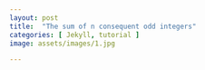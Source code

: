 ```yaml
---
layout: post
title:  "The sum of n consequent odd integers"
categories: [ Jekyll, tutorial ]
image: assets/images/1.jpg

---
```


<div id="observablehq-926a4ec7">
        <div class="observablehq-viewof-n"></div>
         <div class="observablehq-n"></div>
        <div class="container">
         <div class="observablehq-sumOfOdd"></div>
        </div>
            <div class="observablehq-sumToTex"></div>
            <div class="observablehq-firstNOddNumbers"></div>
             <div class="observablehq-sum"></div>
             <div class="observablehq-drawExample"></div>
             <div class="observablehq-drawDots"></div>
            <div class="observablehq-oddNums"></div>
    </div>
<script type="module">
  import {Runtime, Inspector} from "https://cdn.jsdelivr.net/npm/@observablehq/runtime@4/dist/runtime.js";
  import define from "https://api.observablehq.com/@864af2bf64442aa6/geometric-intuition-for-sum-of-first-n-odd-numbers.js?v=3";
  (new Runtime).module(define, name => {
    if (name === "viewof n") return Inspector.into("#observablehq-926a4ec7 .observablehq-viewof-n")();
    if (name === "n") return Inspector.into("#observablehq-926a4ec7 .observablehq-n")();
    if (name === "sumOfOdd") return Inspector.into("#observablehq-926a4ec7 .observablehq-sumOfOdd")();
    if (name === "sumToTex") return Inspector.into("#observablehq-926a4ec7 .observablehq-sumToTex")();
    if (name === "firstNOddNumbers") return Inspector.into("#observablehq-926a4ec7 .observablehq-firstNOddNumbers")();
    if (name === "sum") return Inspector.into("#observablehq-926a4ec7 .observablehq-sum")();
    if (name === "drawExample") return Inspector.into("#observablehq-926a4ec7 .observablehq-drawExample")();
    if (name === "drawDots") return Inspector.into("#observablehq-926a4ec7 .observablehq-drawDots")();
    if (name === "oddNums") return Inspector.into("#observablehq-926a4ec7 .observablehq-oddNums")();
  });
</script>

